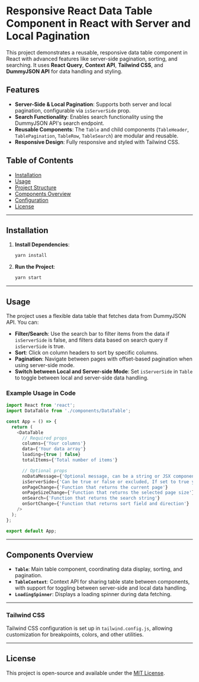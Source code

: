
# Responsive React Data Table Component in React with Server and Local Pagination

This project demonstrates a reusable, responsive data table component in React with advanced features like server-side pagination, sorting, and searching. It uses **React Query**, **Context API**, **Tailwind CSS**, and **DummyJSON API** for data handling and styling.

## Features

- **Server-Side & Local Pagination**: Supports both server and local pagination, configurable via `isServerSide` prop.
- **Search Functionality**: Enables search functionality using the DummyJSON API's search endpoint.
- **Reusable Components**: The `Table` and child components (`TableHeader`, `TablePagination`, `TableRow`, `TableSearch`) are modular and reusable.
- **Responsive Design**: Fully responsive and styled with Tailwind CSS.
  
## Table of Contents

- [Installation](#installation)
- [Usage](#usage)
- [Project Structure](#project-structure)
- [Components Overview](#components-overview)
- [Configuration](#configuration)
- [License](#license)

---

## Installation

1. **Install Dependencies**:
   ```bash
   yarn install
   ```

2. **Run the Project**:
   ```bash
   yarn start
   ```

---

## Usage

The project uses a flexible data table that fetches data from DummyJSON API. You can:
- **Filter/Search**: Use the search bar to filter items from the data if `isServerSide` is false, and filters data based on search query if `isServerSide` is true.
- **Sort**: Click on column headers to sort by specific columns.
- **Pagination**: Navigate between pages with offset-based pagination when using server-side mode.
- **Switch between Local and Server-side Mode**: Set `isServerSide` in `Table` to toggle between local and server-side data handling.

### Example Usage in Code

```javascript
import React from 'react';
import DataTable from './components/DataTable';

const App = () => {
  return (
    <DataTable 
      // Required props
      columns={'Your columns'} 
      data={'Your data array'} 
      loading={true | false}
      totalItems={'Total number of items'}

      // Optional props
      noDataMessage={'Optional message, can be a string or JSX component'}
      isServerSide={'Can be true or false or excluded, If set to true you must provide following props below to make your pagination, sorting, search api request work.'}
      onPageChange={'Function that returns the current page'}
      onPageSizeChange={'Function that returns the selected page size'}
      onSearch={'Function that returns the search string'}
      onSortChange={'Function that returns sort field and direction'}
    />
  );
};

export default App;
```

---

## Components Overview

- **`Table`**: Main table component, coordinating data display, sorting, and pagination.
- **`TableContext`**: Context API for sharing table state between components, with support for toggling between server-side and local data handling.
- **`LoadingSpinner`**: Displays a loading spinner during data fetching.

---

### Tailwind CSS

Tailwind CSS configuration is set up in `tailwind.config.js`, allowing customization for breakpoints, colors, and other utilities.

---

## License

This project is open-source and available under the [MIT License](https://opensource.org/licenses/MIT).